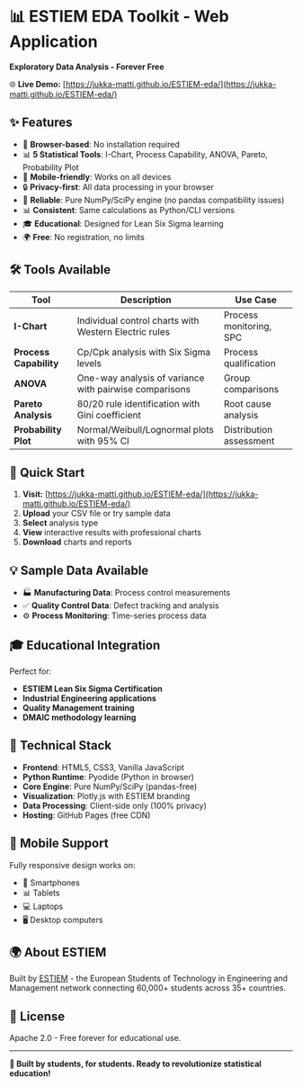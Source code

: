 # 📊 ESTIEM EDA Toolkit - Web Application

**Exploratory Data Analysis - Forever Free**

🌐 **Live Demo:** [https://jukka-matti.github.io/ESTIEM-eda/](https://jukka-matti.github.io/ESTIEM-eda/)

## ✨ Features

- 🔄 **Browser-based**: No installation required
- 📊 **5 Statistical Tools**: I-Chart, Process Capability, ANOVA, Pareto, Probability Plot
- 📱 **Mobile-friendly**: Works on all devices
- 🔒 **Privacy-first**: All data processing in your browser
- 🔧 **Reliable**: Pure NumPy/SciPy engine (no pandas compatibility issues)
- 📊 **Consistent**: Same calculations as Python/CLI versions
- 🎓 **Educational**: Designed for Lean Six Sigma learning
- 🌍 **Free**: No registration, no limits

## 🛠️ Tools Available

| Tool | Description | Use Case |
|------|-------------|----------|
| **I-Chart** | Individual control charts with Western Electric rules | Process monitoring, SPC |
| **Process Capability** | Cp/Cpk analysis with Six Sigma levels | Process qualification |
| **ANOVA** | One-way analysis of variance with pairwise comparisons | Group comparisons |
| **Pareto Analysis** | 80/20 rule identification with Gini coefficient | Root cause analysis |
| **Probability Plot** | Normal/Weibull/Lognormal plots with 95% CI | Distribution assessment |

## 🚀 Quick Start

1. **Visit:** [https://jukka-matti.github.io/ESTIEM-eda/](https://jukka-matti.github.io/ESTIEM-eda/)
2. **Upload** your CSV file or try sample data
3. **Select** analysis type
4. **View** interactive results with professional charts
5. **Download** charts and reports

## 💡 Sample Data Available

- 🏭 **Manufacturing Data**: Process control measurements
- ✅ **Quality Control Data**: Defect tracking and analysis  
- ⚙️ **Process Monitoring**: Time-series process data

## 🎓 Educational Integration

Perfect for:
- **ESTIEM Lean Six Sigma Certification**
- **Industrial Engineering applications**
- **Quality Management training**
- **DMAIC methodology learning**

## 🔧 Technical Stack

- **Frontend**: HTML5, CSS3, Vanilla JavaScript
- **Python Runtime**: Pyodide (Python in browser)
- **Core Engine**: Pure NumPy/SciPy (pandas-free)
- **Visualization**: Plotly.js with ESTIEM branding
- **Data Processing**: Client-side only (100% privacy)
- **Hosting**: GitHub Pages (free CDN)

## 📱 Mobile Support

Fully responsive design works on:
- 📱 Smartphones
- 📊 Tablets  
- 💻 Laptops
- 🖥️ Desktop computers

## 🌍 About ESTIEM

Built by [ESTIEM](https://estiem.org) - the European Students of Technology in Engineering and Management network connecting 60,000+ students across 35+ countries.

## 📄 License

Apache 2.0 - Free forever for educational use.

---

**🎯 Built by students, for students. Ready to revolutionize statistical education!**